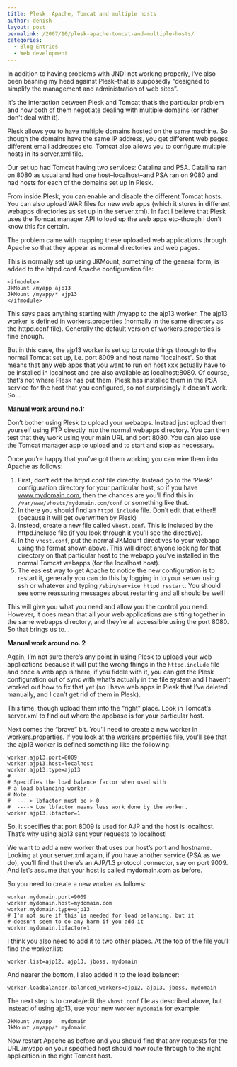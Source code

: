```yaml
---
title: Plesk, Apache, Tomcat and multiple hosts
author: denish
layout: post
permalink: /2007/10/plesk-apache-tomcat-and-multiple-hosts/
categories:
  - Blog Entries
  - Web development
---
```

In addition to having problems with JNDI not working properly, I&#8217;ve also been bashing my head against Plesk&#8211;that is supposedly &#8220;designed to simplify the management and administration of web sites&#8221;.

It&#8217;s the interaction between Plesk and Tomcat that&#8217;s the particular problem and how both of them negotiate dealing with multiple domains (or rather don&#8217;t deal with it).<!--more-->

Plesk allows you to have multiple domains hosted on the same machine. So though the domains have the same IP address, you get different web pages, different email addresses etc. Tomcat also allows you to configure multiple hosts in its server.xml file.

Our set up had Tomcat having two services: Catalina and PSA. Catalina ran on 8080 as usual and had one host&#8211;localhost&#8211;and PSA ran on 9080 and had hosts for each of the domains set up in Plesk.

From inside Plesk, you can enable and disable the different Tomcat hosts. You can also upload WAR files for new web apps (which it stores in different webapps directories as set up in the server.xml). In fact I believe that Plesk uses the Tomcat manager API to load up the web apps etc&#8211;though I don&#8217;t know this for certain.

The problem came with mapping these uploaded web applications through Apache so that they appear as normal directories and web pages.

This is normally set up using JKMount, something of the general form, is added to the httpd.conf Apache configuration file:

```apacheconfig
<ifmodule>
JkMount /myapp ajp13
JkMount /myapp/* ajp13
</ifmodule>
```
This says pass anything starting with /myapp to the ajp13 worker. The ajp13 worker is defined in workers.properties (normally in the same directory as the httpd.conf file). Generally the default version of workers.properties is fine enough.

But in this case, the ajp13 worker is set up to route things through to the normal Tomcat set up, i.e. port 8009 and host name &#8220;localhost&#8221;. So that means that any web apps that you want to run on host xxx actually have to be installed in localhost and are also available as localhost:8080. Of course, that&#8217;s not where Plesk has put them. Plesk has installed them in the PSA service for the host that you configured, so not surprisingly it doesn&#8217;t work. So&#8230;

**Manual work around no.1:**

Don&#8217;t bother using Plesk to upload your webapps. Instead just upload them yourself using FTP directly into the normal webapps directory. You can then test that they work using your main URL and port 8080. You can also use the Tomcat manager app to upload and to start and stop as necessary.

Once you&#8217;re happy that you&#8217;ve got them working you can wire them into Apache as follows:

1. First, don&#8217;t edit the httpd.conf file directly. Instead go to the &#8216;Plesk&#8217; configuration directory for your particular host, so if you have www.mydomain.com, then the chances are you&#8217;ll find this in `/var/www/vhosts/mydomain.com/conf` or something like that.  
2. In there you should find an `httpd.include` file. Don&#8217;t edit that either!! (because it will get overwritten by Plesk)  
3. Instead, create a new file called `vhost.conf`. This is included by the httpd.include file (if you look through it you&#8217;ll see the directive).  
4. In the `vhost.conf`, put the normal JKMount directives to your webapp using the format shown above. This will direct anyone looking for that directory on that particular host to the webapp you&#8217;ve installed in the normal Tomcat webapps (for the localhost host).  
5. The easiest way to get Apache to notice the new configuration is to restart it, generally you can do this by logging in to your server using ssh or whatever and typing `/sbin/service httpd restart`. You should see some reassuring messages about restarting and all should be well!

This will give you what you need and allow you the control you need. However, it does mean that all your web applications are sitting together in the same webapps directory, and they&#8217;re all accessible using the port 8080. So that brings us to&#8230;

**Manual work around no. 2**

Again, I&#8217;m not sure there&#8217;s any point in using Plesk to upload your web applications because it will put the wrong things in the `httpd.include` file and once a web app is there, if you fiddle with it, you can get the Plesk configuration out of sync with what&#8217;s actually in the file system and I haven&#8217;t worked out how to fix that yet (so I have web apps in Plesk that I&#8217;ve deleted manually, and I can&#8217;t get rid of them in Plesk).

This time, though upload them into the &#8220;right&#8221; place. Look in Tomcat&#8217;s server.xml to find out where the appbase is for your particular host.

Next comes the &#8220;brave&#8221; bit. You&#8217;ll need to create a new worker in workers.properties. If you look at the workers.properties file, you&#8217;ll see that the ajp13 worker is defined something like the following:

```apacheconfig
worker.ajp13.port=8009
worker.ajp13.host=localhost
worker.ajp13.type=ajp13
#
# Specifies the load balance factor when used with
# a load balancing worker.
# Note:
#  ----> lbfactor must be > 0
#  ----> Low lbfactor means less work done by the worker.
worker.ajp13.lbfactor=1
```

So, it specifies that port 8009 is used for AJP and the host is localhost. That&#8217;s why using ajp13 sent your requests to localhost!

We want to add a new worker that uses our host&#8217;s port and hostname. Looking at your server.xml again, if you have another service (PSA as we do), you&#8217;ll find that there&#8217;s an AJP/1.3 protocol connector, say on port 9009. And let&#8217;s assume that your host is called mydomain.com as before.

So you need to create a new worker as follows:

```apacheconfig
worker.mydomain.port=9009
worker.mydomain.host=mydomain.com
worker.mydomain.type=ajp13
# I'm not sure if this is needed for load balancing, but it
# doesn't seem to do any harm if you add it
worker.mydomain.lbfactor=1
```

I think you also need to add it to two other places. At the top of the file you&#8217;ll find the worker.list:

```apacheconfig
worker.list=ajp12, ajp13, jboss, mydomain
```

And nearer the bottom, I also added it to the load balancer:

```apacheconfig
worker.loadbalancer.balanced_workers=ajp12, ajp13, jboss, mydomain
```
The next step is to create/edit the `vhost.conf` file as described above, but instead of using ajp13, use your new worker `mydomain` for example:

```apacheconfig
JkMount /myapp   mydomain
JkMount /myapp/* mydomain
```

Now restart Apache as before and you should find that any requests for the URL /myapp on your specified host should now route through to the right application in the right Tomcat host.
